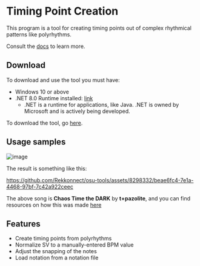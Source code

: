 # Timing Point Creation

This program is a tool for creating timing points out of complex rhythmical patterns like polyrhythms.

Consult the [docs](docs/) to learn more.

## Download

To download and use the tool you must have:
- Windows 10 or above
- .NET 8.0 Runtime installed: [link](https://dotnet.microsoft.com/en-us/download/dotnet/8.0)
  - .NET is a runtime for applications, like Java. .NET is owned by Microsoft and is actively being developed.

To download the tool, go [here](https://github.com/Rekkonnect/osu-tools/releases/tag/releases%2Ftiming-point-creation%2Fv1.0.0).

## Usage samples

![image](https://github.com/Rekkonnect/osu-tools/assets/8298332/d238bed8-582f-426c-ac69-5da427f530b6)

The result is something like this:

https://github.com/Rekkonnect/osu-tools/assets/8298332/beae6fc4-7e1a-4468-97bf-7c42a922ceec

The above song is **Chaos Time the DARK** by **t+pazolite**, and you can find resources on how this was made [here](docs/examples/chaos-time/)

## Features

- Create timing points from polyrhythms
- Normalize SV to a manually-entered BPM value
- Adjust the snapping of the notes
- Load notation from a notation file

